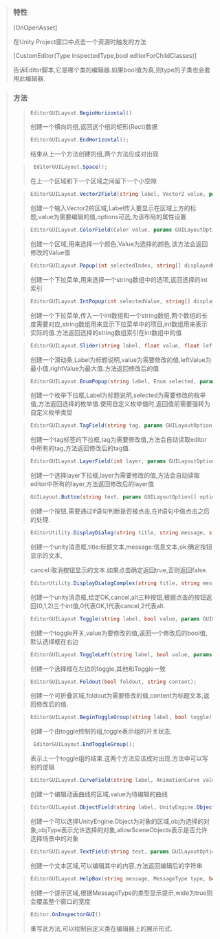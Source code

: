 > ### 特性
>
> [OnOpenAsset]
>
> 在Unity Project窗口中点击一个资源时触发的方法
>
> [CustomEditor(Type inspectedType,bool editorForChildClasses)]
>
> 告诉Editor脚本,它是哪个类的编辑器.如果bool值为真,则type的子类也会套用此编辑器.

> ### 方法
> >```c#
> >EditorGUILayout.BeginHorizontal()
> >```
> >
> >创建一个横向的组,返回这个组的矩形(Rect)数据
> >
> >```c#
> >EditorGUILayout.EndHorizontal();
> >```
> >
> >结束从上一个方法创建的组,两个方法应成对出现
>
> 
>
> > ```c#
> >  EditorGUILayout.Space();
> > ```
> >
> > 在上一个区域和下一个区域之间留下一个小空隙
>
> 
>
> > ```c#
> > EditorGUILayout.Vector2Field(string label, Vector2 value, params GUILayoutOption[] options)
> > ```
> >
> > 创建一个输入Vector2的区域,Label传入要显示在区域上方的标题,value为需要编辑的值,options可选,为该布局的属性设置
>
> 
>
> > ```c#
> > EditorGUILayout.ColorField(Color value, params GUILayoutOption[] options)
> > ```
> >
> > 创建一个区域,用来选择一个颜色,Value为选择的颜色,该方法会返回修改的Value值
>
>  
>
> >  ```c#
> >  EditorGUILayout.Popup(int selectedIndex, string[] displayedOptions, params GUILayoutOption[] options)
> >  ```
> >
> >  创建一个下拉菜单,用来选择一个string数组中的选项,返回选择的int索引
>
>  
>
> > ```c#
> > EditorGUILayout.IntPopup(int selectedValue, string[] displayedOptions, int[] optionValues, params GUILayoutOption[] options)
> > ```
> >
> > 创建一个下拉菜单,传入一个int数组和一个string数组,两个数组的长度需要对应,string数组用来显示下拉菜单中的项目,int数组用来表示实际的值.方法返回选择的string数组索引在int数组中的值
>
>  
>
> > ```c#
> > EditorGUILayout.Slider(string label, float value, float leftValue, float rightValue, params GUILayoutOption[] options)
> > ```
> >
> > 创建一个滑动条,Label为标题说明,value为需要修改的值,leftValue为最小值,rightValue为最大值.方法返回修改后的值
>
> 
>
> > ```c#
> > EditorGUILayout.EnumPopup(string label, Enum selected, params GUILayoutOption[] options);
> > ```
> >
> > 创建一个枚举下拉框,Label为标题说明,selected为需要修改的枚举值,方法返回选择的枚举值.使用自定义枚举值时,返回值前需要强转为自定义枚举类型
>
>  
>
> > ```c#
> > EditorGUILayout.TagField(string tag, params GUILayoutOption[] options);
> > ```
> >
> > 创建一个tag标签的下拉框,tag为需要修改值,方法会自动读取editor中所有的tag,方法返回修改后的tag值.
>
>  
>
> > ```c#
> > EditorGUILayout.LayerField(int layer, params GUILayoutOption[] options);
> > ```
> >
> > 创建一个选择layer下拉框,layer为需要修改的值,方法会自动读取editor中所有的layer,方法返回修改后的layer值
>
>  
>
> > ```c#
> > GUILayout.Button(string text, params GUILayoutOption[] options);
> > ```
> >
> > 创建一个按钮,需要通过if语句判断是否被点击,在if语句中做点击之后的处理.
>
>  
>
> > ```c#
> > EditorUtility.DisplayDialog(string title, string message, string ok, string cancel);
> > ```
> >
> > 创建一个unity消息框,title:标题文本,message:信息文本,ok:确定按钮显示的文本,
> >
> > cancel:取消按钮显示的文本.如果点击确定返回true,否则返回false.
>
>  
>
> > ```c#
> > EditorUtility.DisplayDialogComplex(string title, string message, string ok, string cancel, string alt);
> > ```
> >
> > 创建一个unity消息框,给定OK,cancel,alt三种按钮,根据点击的按钮返回(0,1,2)三个int值,0代表OK,1代表cancel,2代表alt.
>
>  
>
> > ```c#
> > EditorGUILayout.Toggle(string label, bool value, params GUILayoutOption[] options);
> > ```
> >
> > 创建一个toggle开关,value为要修改的值,返回一个修改后的bool值,默认选择框在右边
>
>  
>
> > ```c#
> > EditorGUILayout.ToggleLeft(string label, bool value, params GUILayoutOption[] options);
> > ```
> >
> > 创建一个选择框在左边的toggle,其他和Toggle一致
>
> 
>
> > ```c#
> > EditorGUILayout.Foldout(bool foldout, string content);
> > ```
> >
> > 创建一个可折叠区域,foldout为需要修改的值,content为标题文本,返回修改后的值.
>
>  
>
> > ```c#
> > EditorGUILayout.BeginToggleGroup(string label, bool toggle);
> > ```
> >
> > 创建一个由toggle控制的组,toggle表示组的开关状态,
> >
> > ```c#
> >  EditorGUILayout.EndToggleGroup();
> > ```
> >
> > 表示上一个toggle组的结束.这两个方法应该成对出现.方法中可以写别的逻辑
>
>  
>
> > ```c#
> > EditorGUILayout.CurveField(string label, AnimationCurve value, params GUILayoutOption[] options);
> > ```
> >
> > 创建一个编辑动画曲线的区域,value为待编辑的曲线
>
>  
>
> > ```c#
> > EditorGUILayout.ObjectField(string label, UnityEngine.Object obj, Type objType, bool allowSceneObjects, params GUILayoutOption[] options);
> > ```
> >
> > 创建一个可以选择UnityEngine.Object为对象的区域,obj为选择的对象,objType表示允许选择的对象,allowSceneObjects表示是否允许选择场景中的对象
>
>   
>
> > ```c#
> > EditorGUILayout.TextField(string text, params GUILayoutOption[] options); 
> > ```
> >
> >  创建一个文本区域,可以编辑其中的内容,方法返回编辑后的字符串
>
>  
>
> 
>
> > ```c#
> > EditorGUILayout.HelpBox(string message, MessageType type, bool wide);
> > ```
> >
> > 创建一个提示区域,根据MessageType的类型显示提示,wide为true则会覆盖整个窗口的宽度
>
>  
>
> > ```c#
> > Editor.OnInspectorGUI()
> > ```
> >
> > 重写此方法,可以绘制自定义类在编辑器上的展示形式.
>
>  
>
>  

